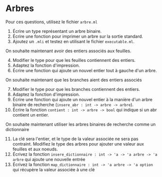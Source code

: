 # Arbres

Pour ces questions, utilisez le fichier `arbre.ml`

1. Écrire un type représentant un arbre binaire.
2. Écrire une fonction pour imprimer un arbre sur la sortie standard.
3. Ajoutez un `.mli` et testez en utilisant le fichier `executable.ml`.

On souhaite maintenant avoir des entiers associés aux feuilles.

4. Modifier le type pour que les feuilles contiennent des entiers.
5. Adaptez la fonction d'impression.
6. Écrire une fonction qui ajoute un nouvel entier tout à gauche d'un arbre.

On souhaite maintenant que les branches aient des entiers associés

7. Modifier le type pour que les branches contiennent des entiers.
8. Adaptez la fonction d'impression.
9. Écrire une fonction qui ajoute un nouvel entier à la manière d'un arbre
   binaire de recherche (`insere_abr : int -> arbre -> arbre`).
10. Écrire la fonction `contient : int -> arbre -> bool` qui indique si un abr
   contient un entier.

On souhaite maintenant utiliser les arbres binaires de recherche comme un
dictionnaire

11. La clé sera l'entier, et le type de la valeur associée ne sera pas
   contraint. Modifiez le type des arbres pour ajouter une valeur aux feuilles
   et aux noeuds.
12. Écrivez la fonction `insere_dictionnaire : int -> 'a -> 'a arbre -> 'a
    arbre` qui ajoute une nouvelle entrée
13. Écrivez la fonction `map_dictionnaire : int -> 'a arbre -> 'a option` qui
    récupère la valeur associée à une clé
